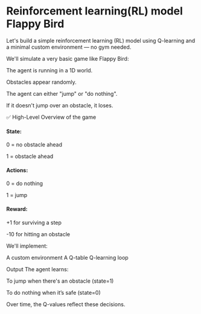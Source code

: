 # Reinforcement learning(RL) model Flappy Bird

Let's build a simple reinforcement learning (RL) model using Q-learning and a minimal custom environment — no gym needed.

We'll simulate a very basic game like Flappy Bird:

The agent is running in a 1D world.

Obstacles appear randomly.

The agent can either "jump" or "do nothing".

If it doesn't jump over an obstacle, it loses.

✅ High-Level Overview of the game
#### State:

   0 = no obstacle ahead
   
   1 = obstacle ahead
   
#### Actions: 

  0 = do nothing
  
  1 = jump

#### Reward:

  +1 for surviving a step
  
  -10 for hitting an obstacle

We'll implement:

A custom environment
A Q-table
Q-learning loop

Output
The agent learns:

To jump when there's an obstacle (state=1)

To do nothing when it’s safe (state=0)

Over time, the Q-values reflect these decisions.


